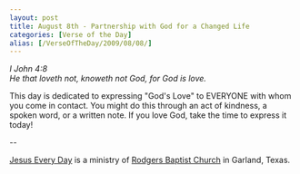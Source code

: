 ```yaml
---
layout: post
title: August 8th - Partnership with God for a Changed Life
categories: [Verse of the Day]
alias: [/VerseOfTheDay/2009/08/08/]
---
```


_I John 4:8  
He that loveth not, knoweth not God, for God is love._

This day is dedicated to expressing "God's Love" to EVERYONE with
whom you come in contact. You might do this through an act of
kindness, a spoken word, or a written note. If you love God, take the
time to express it today!

 --

<a href=http://jesuseveryday.net>Jesus Every Day</a> is a ministry of <a href=http://rodgersbaptist.net>Rodgers Baptist Church</a> in Garland, Texas.
